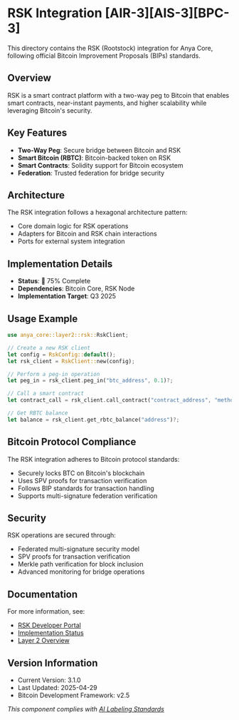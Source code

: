 # RSK Integration [AIR-3][AIS-3][BPC-3]

This directory contains the RSK (Rootstock) integration for Anya Core, following official Bitcoin Improvement Proposals (BIPs) standards.

## Overview

RSK is a smart contract platform with a two-way peg to Bitcoin that enables smart contracts, near-instant payments, and higher scalability while leveraging Bitcoin's security.

## Key Features

- **Two-Way Peg**: Secure bridge between Bitcoin and RSK
- **Smart Bitcoin (RBTC)**: Bitcoin-backed token on RSK
- **Smart Contracts**: Solidity support for Bitcoin ecosystem
- **Federation**: Trusted federation for bridge security

## Architecture

The RSK integration follows a hexagonal architecture pattern:

- Core domain logic for RSK operations
- Adapters for Bitcoin and RSK chain interactions
- Ports for external system integration

## Implementation Details

- **Status**: 🔄 75% Complete
- **Dependencies**: Bitcoin Core, RSK Node
- **Implementation Target**: Q3 2025

## Usage Example

```rust
use anya_core::layer2::rsk::RskClient;

// Create a new RSK client
let config = RskConfig::default();
let rsk_client = RskClient::new(config);

// Perform a peg-in operation
let peg_in = rsk_client.peg_in("btc_address", 0.1)?;

// Call a smart contract
let contract_call = rsk_client.call_contract("contract_address", "method", params)?;

// Get RBTC balance
let balance = rsk_client.get_rbtc_balance("address")?;
```

## Bitcoin Protocol Compliance

The RSK integration adheres to Bitcoin protocol standards:

- Securely locks BTC on Bitcoin's blockchain
- Uses SPV proofs for transaction verification
- Follows BIP standards for transaction handling
- Supports multi-signature federation verification

## Security

RSK operations are secured through:

- Federated multi-signature security model
- SPV proofs for transaction verification
- Merkle path verification for block inclusion
- Advanced monitoring for bridge operations

## Documentation

For more information, see:

- [RSK Developer Portal](https://developers.rsk.co/)
- [Implementation Status](../../../docs/IMPLEMENTATION_MILESTONES.md)
- [Layer 2 Overview](../../../anya-bitcoin/docs/layer2/OVERVIEW.md)

## Version Information

- Current Version: 3.1.0
- Last Updated: 2025-04-29
- Bitcoin Development Framework: v2.5

*This component complies with [AI Labeling Standards](../../../docs/standards/AI_LABELING.md)* 